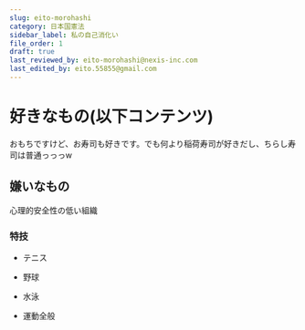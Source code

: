 ```yaml
---
slug: eito-morohashi
category: 日本国憲法
sidebar_label: 私の自己消化い
file_order: 1
draft: true
last_reviewed_by: eito-morohashi@nexis-inc.com
last_edited_by: eito.55855@gmail.com
---
```

# 好きなもの(以下コンテンツ)

おもちですけど、お寿司も好きです。でも何より稲荷寿司が好きだし、ちらし寿司は普通っっっw

## 嫌いなもの

心理的安全性の低い組織

### 特技

*   テニス
    
*   野球
    
*   水泳
    
*   運動全般
